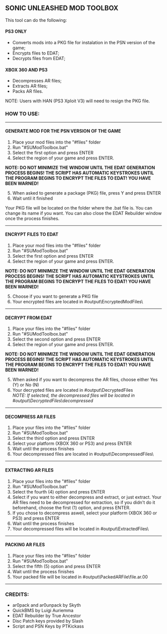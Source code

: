 SONIC UNLEASHED MOD TOOLBOX
------------------------------
This tool can do the following:
#### PS3 ONLY
- Converts mods into a PKG file for instalation in the PSN version of the game;
- Encrypts files to EDAT;
- Decrypts files from EDAT;
#### XBOX 360 AND PS3
- Decompresses AR files;
- Extracts AR files;
- Packs AR files.

NOTE: Users with HAN (PS3 Xploit V3) will need to resign the PKG file.


### HOW TO USE:

-------------------------------------------------
#### GENERATE MOD FOR THE PSN VERSION OF THE GAME
1. Place your mod files into the "#files" folder
2. Run "#SUModToolbox.bat"
3. Select the first option and press ENTER
4. Select the region of your game and press ENTER.

**NOTE: DO NOT MINIMIZE THE WINDOW UNTIL THE EDAT GENERATION PROCESS BEGINS!
THE SCRIPT HAS AUTOMATIC KEYSTROKES UNTIL THE PROGRAM BEGINS TO ENCRYPT THE FILES TO EDAT!
YOU HAVE BEEN WARNED!**

5. When asked to generate a package (PKG) file, press Y and press ENTER
6. Wait until it finished

Your PKG file will be located on the folder where the .bat file is. You can change
its name if you want. You can also close the EDAT Rebuilder window
once the process finishes.

-------------------------------------------------
#### ENCRYPT FILES TO EDAT
1. Place your mod files into the "#files" folder
2.  Run "#SUModToolbox.bat"
3.  Select the first option and press ENTER
4.  Select the region of your game and press ENTER.

**NOTE: DO NOT MINIMIZE THE WINDOW UNTIL THE EDAT GENERATION PROCESS BEGINS!
THE SCRIPT HAS AUTOMATIC KEYSTROKES UNTIL THE PROGRAM BEGINS TO ENCRYPT THE FILES TO EDAT!
YOU HAVE BEEN WARNED!**

5. Choose if you want to generate a PKG file
6. Your encrypted files are located in #output\EncryptedModFiles\

-------------------------------------------------
#### DECRYPT FROM EDAT
1. Place your files into the "#files" folder
2. Run "#SUModToolbox.bat"
3. Select the second option and press ENTER
4. Select the region of your game and press ENTER.

**NOTE: DO NOT MINIMIZE THE WINDOW UNTIL THE EDAT GENERATION PROCESS BEGINS!
THE SCRIPT HAS AUTOMATIC KEYSTROKES UNTIL THE PROGRAM BEGINS TO ENCRYPT THE FILES TO EDAT!
YOU HAVE BEEN WARNED!**

5. When asked if you want to decompress the AR files, choose either Yes (Y) or No (N)
6. Your decrypted files are located in #output\DecryptedFiles\
*NOTE: If selected, the decompressed files will be located in #output\DecryptedFiles\decompressed*

-------------------------------------------------
#### DECOMPRESS AR FILES
1. Place your files into the "#files" folder
2. Run "#SUModToolbox.bat"
3. Select the third option and press ENTER
4. Select your platform (XBOX 360 or PS3) and press ENTER
5. Wait until the process finishes
6. Your decompressed files are located in #output\DecompressedFiles\

-------------------------------------------------
#### EXTRACTING AR FILES
1. Place your files into the "#files" folder
2.  Run "#SUModToolbox.bat"
3.  Select the fourth (4) option and press ENTER
4.  Select if you want to either decompress and extract, or just extract.
Your AR files need to be decompressed for extraction, so if you didn't do it beforehand, choose the
first (1) option, and press ENTER.
5.  If you chose to decompress aswell, select your platform (XBOX 360 or PS3) and press ENTER
6.  Wait until the process finishes
7.  Your decompressed files will be located in #output\ExtractedFiles\

-------------------------------------------------
#### PACKING AR FILES
1.  Place your files into the "#files" folder
2.  Run "#SUModToolbox.bat"
3.  Select the fifth (5) option and press ENTER
4.  Wait until the process finishes
5.  Your packed file will be located in #output\PackedARFile\file.ar.00

-------------------------------------------------
### CREDITS:
- ar0pack and ar0unpack by Skyth
- QuickBMS by Luigi Auriemma
- EDAT Rebuilder by True Ancestor
- Disc Patch keys provided by Slash
- Script and PSN Keys by PTKickass
